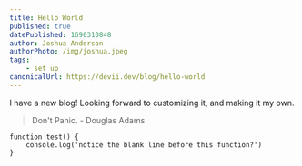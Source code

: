 ```yaml
---
title: Hello World
published: true
datePublished: 1690310848
author: Joshua Anderson
authorPhoto: /img/joshua.jpeg
tags:
    - set up
canonicalUrl: https://devii.dev/blog/hello-world
---
```


I have a new blog! Looking forward to customizing it, and making it my own.

> Don't Panic. - Douglas Adams

```
function test() {
    console.log('notice the blank line before this function?')
}
```
